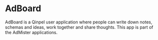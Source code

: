 # AdBoard

AdBoard is a Qinpel user application where people can write down notes, schemas and ideas, work together and share thoughts. This app is part of the AdMister applications.

